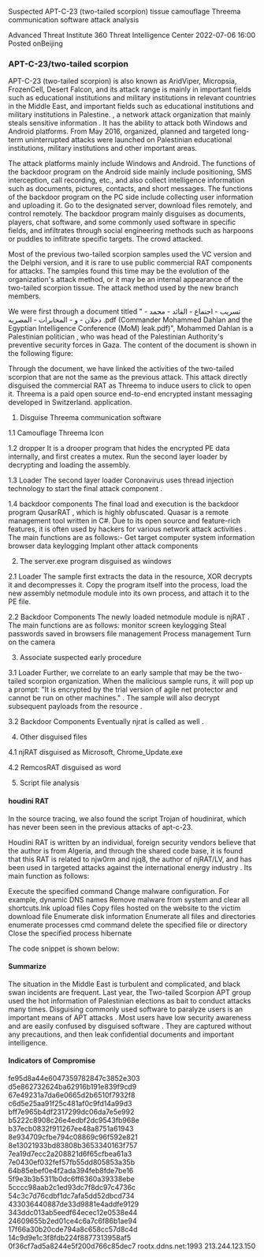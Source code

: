 Suspected APT-C-23 (two-tailed scorpion) tissue camouflage Threema communication software attack analysis

Advanced Threat Institute 360 Threat Intelligence Center 2022-07-06 16:00 Posted onBeijing
 
### APT-C-23/two-tailed scorpion

APT-C-23 (two-tailed scorpion) is also known as AridViper, Micropsia, FrozenCell, Desert Falcon, and its attack range is mainly in important fields such as educational institutions and military institutions in relevant countries in the Middle East, and important fields such as educational institutions and military institutions in Palestine. , a network attack organization that mainly steals sensitive information . It has the ability to attack both Windows and Android platforms. From May 2016, organized, planned and targeted long-term uninterrupted attacks were launched on Palestinian educational institutions, military institutions and other important areas.

The attack platforms mainly include Windows and Android. The functions of the backdoor program on the Android side mainly include positioning, SMS interception, call recording, etc., and also collect intelligence information such as documents, pictures, contacts, and short messages. The functions of the backdoor program on the PC side include collecting user information and uploading it. Go to the designated server, download files remotely, and control remotely. The backdoor program mainly disguises as documents, players, chat software, and some commonly used software in specific fields, and infiltrates through social engineering methods such as harpoons or puddles to infiltrate specific targets. The crowd attacked.

Most of the previous two-tailed scorpion samples used the VC version and the Delphi version, and it is rare to use public commercial RAT components for attacks. The samples found this time may be the evolution of the organization's attack method, or it may be an internal appearance of the two-tailed scorpion tissue. The attack method used by the new branch members.

We were first through a document titled " تسريب - اجتماع - القائد - محمد - دحلان - و - المخابرات - المصريه .pdf (Commander Mohammed Dahlan and the Egyptian Intelligence Conference (MoM) leak.pdf)", Mohammed Dahlan is a Palestinian politician , who was head of the Palestinian Authority's preventive security forces in Gaza. The content of the document is shown in the following figure:

Through the document, we have linked the activities of the two-tailed scorpion that are not the same as the previous attack. This attack directly disguised the commercial RAT as Threema to induce users to click to open it. Threema is a paid open source end-to-end encrypted instant messaging developed in Switzerland. application.

1. Disguise Threema communication software

1.1 Camouflage Threema Icon

1.2 dropper
It is a drooper program that hides the encrypted PE data internally, and first creates a mutex.
Run the second layer loader by decrypting and loading the assembly.

1.3 Loader
The second layer loader Coronavirus uses thread injection technology to start the final attack component .

1.4 backdoor components
The final load and execution is the backdoor program QusarRAT , which is highly obfuscated. Quasar is a remote management tool written in C#. Due to its open source and feature-rich features, it is often used by hackers for various network attack activities . The main functions are as follows:-
Get target computer system information
browser data
keylogging
Implant other attack components


2. The server.exe program disguised as windows

2.1 Loader
The sample first extracts the data in the resource, XOR decrypts it and decompresses it.
Copy the program itself into the process, load the new assembly netmodule module into its own process, and attach it to the PE file.

2.2 Backdoor Components
The newly loaded netmodule module is njRAT .
The main functions are as follows:
monitor screen
keylogging
Steal passwords saved in browsers
file management
Process management
Turn on the camera

3. Associate suspected early procedure

3.1 Loader
Further, we correlate to an early sample that may be the two-tailed scorpion organization. When the malicious sample runs, it will pop up a prompt: "It is encrypted by the trial version of agile net protector and cannot be run on other machines." .
The sample will also decrypt subsequent payloads from the resource .

3.2 Backdoor Components
Eventually njrat is called as well .

4. Other disguised files

4.1 njRAT disguised as Microsoft, Chrome_Update.exe

4.2 RemcosRAT disguised as word

5. Script file analysis

#### houdini RAT
In the source tracing, we also found the script Trojan of houdinirat, which has never been seen in the previous attacks of apt-c-23.

Houdini RAT is written by an individual, foreign security vendors believe that the author is from Algeria, and through the shared code base, it is found that this RAT is related to njw0rm and njq8, the author of njRAT/LV, and has been used in targeted attacks against the international energy industry . Its main function as follows:

Execute the specified command
Change malware configuration. For example, dynamic DNS names
Remove malware from system and clear all shortcuts.lnk
upload files
Copy files hosted on the website to the victim
download file
Enumerate disk information
Enumerate all files and directories
enumerate processes
cmd command
delete the specified file or directory
Close the specified process
hibernate

The code snippet is shown below:

#### Summarize

The situation in the Middle East is turbulent and complicated, and black swan incidents are frequent. Last year, the Two-tailed Scorpion APT group used the hot information of Palestinian elections as bait to conduct attacks many times.
Disguising commonly used software to paralyze users is an important means of APT attacks . Most users have low security awareness and are easily confused by disguised software . They are captured without any precautions, and then leak confidential documents and important intelligence.

#### Indicators of Compromise

fe95d8a44e6047359782847c3852e303
d5e862732624ba62916b191e839f9cd9
67e49231a7da6e0665d2b6510f7932f8
c6d5e25aa91f25c481af0c9fd14a99d3
bff7e965b4df2317299dc06da7e5e992
b5222c8908c26e4edbf2dc9543fb968e
b37ecb0832f911267ee48a8751a61943
8e934709cfbe794c08869c96f592e821
8e13021933bd83808b3653340163f757
7ea19d7ecc2a208821d6f65cfbea61a3
7e0430ef032fef57fb55dd805853a35b
64b85ebef0e4f2ada394feb8fde7be16
5f9e3b3b5311b0dc6ff6360a39338ebe
5cccc98aab2c1ed93dc7f8dc97c4736c
54c3c7d76cdbf1dc7afa5dd52dbcd734
433036440887de33d9881e4addfe9129
343ddc013ab5eedf64ecec12e0538e44
24609655b2ed01ce4c6a7c6f86b1ae94
17f66a30b20cde794a8c658cc57d8c4d
14c9d9e1c3f8fdb224f8877313958af5
0f36cf7ad5a8244e5f200d766c85dec7
rootx.ddns.net:1993
213.244.123.150

